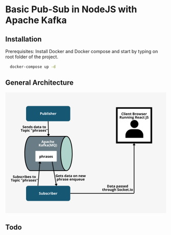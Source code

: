 # Basic Pub-Sub in NodeJS with Apache Kafka

## Installation

Prerequisites: Install Docker and Docker compose and start by typing on root folder of the project.

```bash
  docker-compose up -d
```

## General Architecture

![App Screenshot](./pubsubdiagram.png)

## Todo
